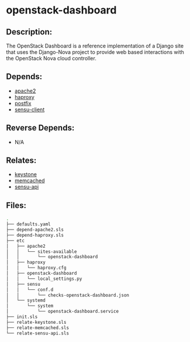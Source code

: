 # openstack-dashboard

## Description:

The OpenStack Dashboard is a reference implementation of a Django site that uses the Django-Nova project to provide web based interactions with the OpenStack Nova cloud controller.

## Depends:

  -  [apache2](/salt/apache2)
  -  [haproxy](/salt/haproxy)
  -  [postfix](/salt/postfix)
  -  [sensu-client](/salt/sensu-client)

## Reverse Depends:

  -  N/A

## Relates:

  -  [keystone](/salt/keystone)
  -  [memcached](/salt/memcached)
  -  [sensu-api](/salt/sensu-api)

## Files:

```bash
.
├── defaults.yaml
├── depend-apache2.sls
├── depend-haproxy.sls
├── etc
│   ├── apache2
│   │   └── sites-available
│   │       └── openstack-dashboard
│   ├── haproxy
│   │   └── haproxy.cfg
│   ├── openstack-dashboard
│   │   └── local_settings.py
│   ├── sensu
│   │   └── conf.d
│   │       └── checks-openstack-dashboard.json
│   └── systemd
│       └── system
│           └── openstack-dashboard.service
├── init.sls
├── relate-keystone.sls
├── relate-memcached.sls
└── relate-sensu-api.sls
```
